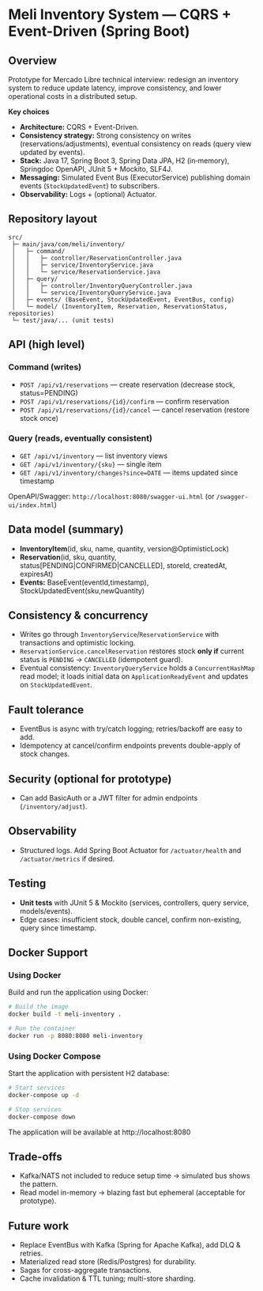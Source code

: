 
# Meli Inventory System — CQRS + Event-Driven (Spring Boot)

## Overview
Prototype for Mercado Libre technical interview: redesign an inventory system to reduce update latency, improve consistency, and lower operational costs in a distributed setup.

**Key choices**
- **Architecture:** CQRS + Event-Driven.
- **Consistency strategy:** Strong consistency on writes (reservations/adjustments), eventual consistency on reads (query view updated by events).
- **Stack:** Java 17, Spring Boot 3, Spring Data JPA, H2 (in‑memory), Springdoc OpenAPI, JUnit 5 + Mockito, SLF4J.
- **Messaging:** Simulated Event Bus (ExecutorService) publishing domain events (`StockUpdatedEvent`) to subscribers.
- **Observability:** Logs + (optional) Actuator.

## Repository layout
```
src/
 ├─ main/java/com/meli/inventory/
 │   ├─ command/
 │   │   ├─ controller/ReservationController.java
 │   │   ├─ service/InventoryService.java
 │   │   └─ service/ReservationService.java
 │   ├─ query/
 │   │   ├─ controller/InventoryQueryController.java
 │   │   └─ service/InventoryQueryService.java
 │   ├─ events/ (BaseEvent, StockUpdatedEvent, EventBus, config)
 │   └─ model/ (InventoryItem, Reservation, ReservationStatus, repositories)
 └─ test/java/... (unit tests)
```

## API (high level)
### Command (writes)
- `POST /api/v1/reservations` — create reservation (decrease stock, status=PENDING)
- `POST /api/v1/reservations/{id}/confirm` — confirm reservation
- `POST /api/v1/reservations/{id}/cancel` — cancel reservation (restore stock once)

### Query (reads, eventually consistent)
- `GET /api/v1/inventory` — list inventory views
- `GET /api/v1/inventory/{sku}` — single item
- `GET /api/v1/inventory/changes?since=DATE` — items updated since timestamp

OpenAPI/Swagger: `http://localhost:8080/swagger-ui.html` (or `/swagger-ui/index.html`)

## Data model (summary)
- **InventoryItem**(id, sku, name, quantity, version@OptimisticLock)
- **Reservation**(id, sku, quantity, status[PENDING|CONFIRMED|CANCELLED], storeId, createdAt, expiresAt)
- **Events:** BaseEvent(eventId,timestamp), StockUpdatedEvent(sku,newQuantity)

## Consistency & concurrency
- Writes go through `InventoryService`/`ReservationService` with transactions and optimistic locking.
- `ReservationService.cancelReservation` restores stock **only if** current status is `PENDING` → `CANCELLED` (idempotent guard).
- Eventual consistency: `InventoryQueryService` holds a `ConcurrentHashMap` read model; it loads initial data on `ApplicationReadyEvent` and updates on `StockUpdatedEvent`.

## Fault tolerance
- EventBus is async with try/catch logging; retries/backoff are easy to add.
- Idempotency at cancel/confirm endpoints prevents double-apply of stock changes.

## Security (optional for prototype)
- Can add BasicAuth or a JWT filter for admin endpoints (`/inventory/adjust`).

## Observability
- Structured logs. Add Spring Boot Actuator for `/actuator/health` and `/actuator/metrics` if desired.

## Testing
- **Unit tests** with JUnit 5 & Mockito (services, controllers, query service, models/events).
- Edge cases: insufficient stock, double cancel, confirm non-existing, query since timestamp.

## Docker Support

### Using Docker
Build and run the application using Docker:
```bash
# Build the image
docker build -t meli-inventory .

# Run the container
docker run -p 8080:8080 meli-inventory
```

### Using Docker Compose
Start the application with persistent H2 database:
```bash
# Start services
docker-compose up -d

# Stop services
docker-compose down
```

The application will be available at http://localhost:8080

## Trade-offs
- Kafka/NATS not included to reduce setup time → simulated bus shows the pattern.
- Read model in-memory → blazing fast but ephemeral (acceptable for prototype).

## Future work
- Replace EventBus with Kafka (Spring for Apache Kafka), add DLQ & retries.
- Materialized read store (Redis/Postgres) for durability.
- Sagas for cross-aggregate transactions.
- Cache invalidation & TTL tuning; multi-store sharding.

